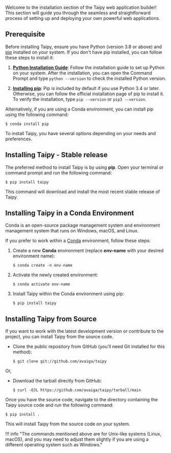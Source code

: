 
Welcome to the installation section of the Taipy web application builder! This section will guide you through the seamless and straightforward process of setting up and deploying your own powerful web applications.

## Prerequisite

Before installing Taipy, ensure you have Python (version 3.8 or above) and [pip](https://pip.pypa.io) installed on your system. If you don't have pip installed, you can follow these steps to install it:

1. **[Python Installation Guide](http://docs.python-guide.org/en/latest/starting/installation/)**: Follow the installation guide to set up Python on your system. 
   After the installation, you can open the Command Prompt and type `python --version` to check the installed Python version.

2. **[Installing pip](https://pip.pypa.io/en/latest/installation/)**: Pip is included by default if you use Python 3.4 or later. Otherwise, you can follow the official 
   installation page of pip to install it. To verify the installation, type `pip --version` or `pip3 --version`.

Alternatively, if you are using a Conda environment, you can install pip using the following command:

``` console
$ conda install pip
```

To install Taipy, you have several options depending on your needs and preferences.

## Installing Taipy - Stable release

The preferred method to install Taipy is by using **pip**. Open your terminal or command prompt and run the following command:

``` console
$ pip install taipy
```

This command will download and install the most recent stable release of Taipy.

## Installing Taipy in a Conda Environment

Conda is an open-source package management system and environment management system that runs on Windows, macOS, and Linux. 

If you prefer to work within a [Conda](https://docs.conda.io/projects/conda/en/latest/index.html) environment, follow these steps:

1. Create a new **Conda** environment (replace **env-name** with your desired environment name):
   ``` console
   $ conda create -n env-name
   ```
2. Activate the newly created environment:
   ``` console
   $ conda activate env-name
   ```
3. Install Taipy within the Conda environment using pip:
   ``` console
   $ pip install taipy
   ```

## Installing Taipy from Source

If you want to work with the latest development version or contribute to the project, you can install Taipy from the source code.

- Clone the public repository from GitHub (you'll need Git installed for this method):
  ``` console
  $ git clone git://github.com/avaiga/taipy
  ```

Or,  
  
- Download the tarball directly from GitHub:
  ``` console
  $ curl -OJL https://github.com/avaiga/taipy/tarball/main
  ```

Once you have the source code, navigate to the directory containing the Taipy source code and run the following command:

``` console
$ pip install .
```

This will install Taipy from the source code on your system. 

!!! info "The commands mentioned above are for Unix-like systems (Linux, macOS), and you may need to adjust them slightly if you are using a different operating system such as Windows."
